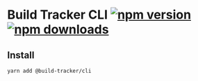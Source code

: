 # Build Tracker CLI [![npm version](https://img.shields.io/npm/v/@build-tracker/cli.svg?style=flat-square)](https://www.npmjs.com/package/@build-tracker/cli) [![npm downloads](https://img.shields.io/npm/dm/@build-tracker/cli.svg?style=flat-square)](https://www.npmjs.com/package/@build-tracker/cli)

## Install

```
yarn add @build-tracker/cli
```
